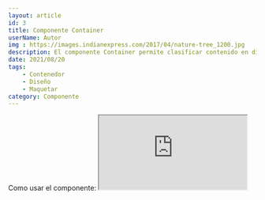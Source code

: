```yaml
---
layout: article
id: 3
title: Componente Container
userName: Autor
img : https://images.indianexpress.com/2017/04/nature-tree_1200.jpg
description: El componente Container permite clasificar contenido en diferes tamaños.
date: 2021/08/20
tags:
    - Contenedor
    - Diseño
    - Maquetar
category: Componente
---
```


<script>
    import Seo from '$lib/Components/Framework/Seo.svelte';
    import Container from '$lib/Components/Framework/Container.svelte';
    import Column from '$lib/Components/Framework/Column.svelte';
    import { Iframe, Hn, List } from '$lib/Components/Framework/Html/html.js';
    import Signage from '$lib/Components/Framework/Signage.svelte';

    let opciones= [
        'Personalizable por clases: small, medium, large, huge, full',
        'Adaptable a la escala de pantalla de los dispositivos'
    ];
</script>

<Seo 
    title={title}
    description={description}
    type="website"
    img={img}
/>

<!-- Como usar el componente: -->
<Container class="medium padding">
    <Hn type="h2">Como usar el componente:</Hn>
    <Signage class="default" icon="fas fa-sitemap" text="Directorio: $lib/Components/Framework/Container.svelte"/>
    <Column class="col-2 text-justify">
        <Iframe title="Código del componente" class="code m-top" src="https://carbon.now.sh/embed/mrUKxbhPY5vjD3h5Speg" />
        <div>
            <p class="text-justify">Importa el componente. Copia y pega el código de ejemplo que te muestro al lado de este mismo texto.</p>
            <List class="li-disc" list={opciones}/>
        </div>
    </Column>
</Container>
<Container class="medium padding">
    <Hn type="h2" class="title">Ejemplo:</Hn>
    <Signage class="default" icon="fas fa-info-circle" text="No contiene un ejemplo, simplemente es un contenedor sin diseño, centrado y con diferentes tamaños de personalización."/>
</Container>